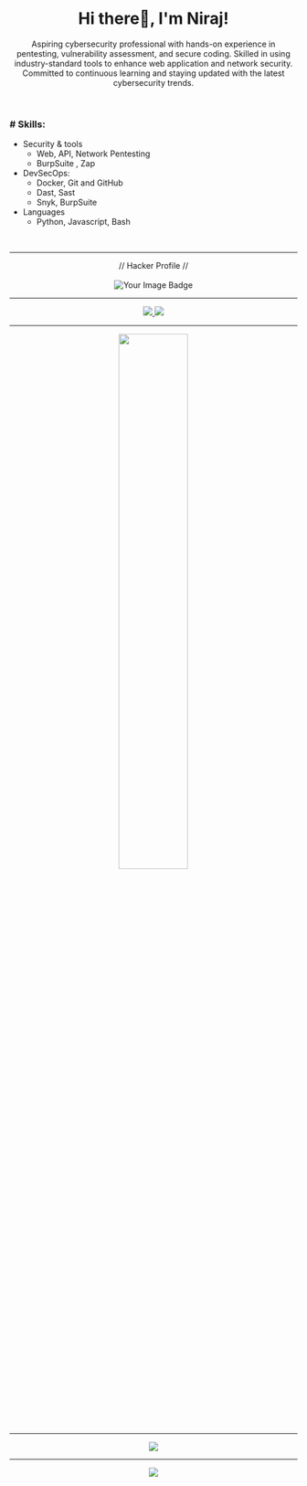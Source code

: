 ### <h1 align="center">Hi there👋, I'm <a>Niraj</a>!</h1>


<p align="center">
  Aspiring cybersecurity professional with hands-on experience in pentesting, vulnerability assessment, and secure coding. Skilled in using industry-standard tools to enhance web application and network security. Committed to continuous learning and staying updated with the latest cybersecurity trends.
</p>


<br/>

### # Skills: 
- Security & tools
  - Web, API, Network Pentesting
  - BurpSuite , Zap
- DevSecOps:
  - Docker, Git and GitHub
  - Dast, Sast
  - Snyk, BurpSuite 
- Languages
  - Python, Javascript, Bash

<br/>

---

<div align="center">
  // Hacker Profile // <br/> <br/>
  <img src="https://tryhackme-badges.s3.amazonaws.com/nirajkm.png" alt="Your Image Badge" />

---


<!-- --- -->

<div align="center">

  <a href="https://www.linkedin.com/in/nirajkumarmahto/">
    <img src="https://img.shields.io/badge/LinkedIn-0077B5?style=for-the-badge&logo=linkedin&logoColor=white">
  </a> 
<a href="https://nirajkm.medium.com/">
   <img src="https://img.shields.io/badge/Medium-12100E?style=for-the-badge&logo=medium&logoColor=white">
  </a>

---
<p align="center">
  <img width="49%" src="https://github-readme-streak-stats.herokuapp.com/?user=nirajnkm&theme=dark&count_private=true" />
</p>

---

![](https://github-profile-trophy.vercel.app/?username=nirajnkm&theme=onedark&no-frame=true)

---
<a href="https://visitcount.itsvg.in">
  <img src="https://visitcount.itsvg.in/api?id=nirajnkm&label=Profile%20Views&color=12&icon=2&pretty=false" />
</a>
